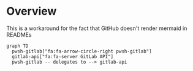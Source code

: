 # Overview

This is a workaround for the fact that GitHub doesn't render mermaid in READMEs

```mermaid
graph TD
  pwsh-gitlab["fa:fa-arrow-circle-right pwsh-gitlab"]
  gitlab-api["fa:fa-server GitLab API"]
  pwsh-gitlab -- delegates to --> gitlab-api
```
